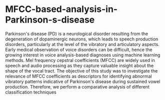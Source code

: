 # MFCC-based-analysis-in-Parkinson-s-disease
Parkinson's disease (PD) is a neurological disorder resulting from the degeneration of dopaminergic neurons, which leads to speech production disorders, particularly at the level of the vibratory and articulatory aspects. Early medical observation of voice disorders can be difficult, hence the growing interest in voice analysis-based diagnoses using machine learning methods. 
Mel frequency cepstral coefficients (MFCC) are widely used in speech and audio processing as they capture valuable insight about the shape of the vocal tract.
The objective of this study was to investigate the relevance of MFCC coefficients as descriptors for identifying abnormal vibratory patterns indicative of Parkinson's disease during sustained vowel production. Therefore, we perform a comparative analysis of different classification techniques
